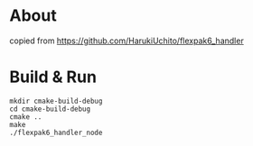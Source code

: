 # About
copied from https://github.com/HarukiUchito/flexpak6_handler

# Build & Run
```shell
mkdir cmake-build-debug
cd cmake-build-debug
cmake ..
make
./flexpak6_handler_node
```


